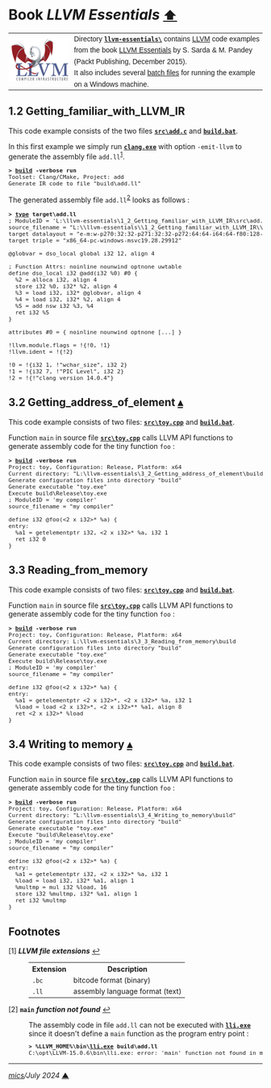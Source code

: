 # <span id="top">Book <i>LLVM Essentials</i></span> <span style="font-size:90%;">[⬆](../README.md#top)</span>

<table style="font-family:Helvetica,Arial;font-size:14px;line-height:1.6;">
  <tr>
  <td style="border:0;padding:0 10px 0 0;min-width:120px;">
    <a href="https://llvm.org/" rel="external"><img src="../docs/images/llvm.png" width="120" alt="LLVM project"/></a>
  </td>
  <td style="border:0;padding:0;vertical-align:text-top;">
    Directory <a href="."><strong><code>llvm-essentials\</code></strong></a> contains <a href="https://llvm.org/img/LLVM-Logo-Derivative-1.png" rel="external" alt="LLVM">LLVM</a> code examples from the book <a href="https://www.packtpub.com/application-development/llvm-essentials" rel="external">LLVM Essentials</a> by S. Sarda &amp; M. Pandey (Packt Publishing, December 2015).<br/>
  It also includes several <a href="https://en.wikibooks.org/wiki/Windows_Batch_Scripting" rel="external">batch files</a> for running the example on a Windows machine.
  </td>
  </tr>
</table>

## <span id="1_2">1.2 Getting_familiar_with_LLVM_IR</span>

This code example consists of the two files [**`src\add.c`**](./1_2_Getting_familiar_with_LLVM_IR/src/add.c) and [**`build.bat`**](./1_2_Getting_familiar_with_LLVM_IR/build.bat).

In this first example we simply run [**`clang.exe`**][clang_cli] with option `-emit-llvm` to generate the assembly file `add.ll`<sup id="anchor_01">[1](#footnote_01)</sup>.

<pre style="font-size:80%;">
<b>&gt; <a href="./1_2_Getting_familiar_with_LLVM_IR/build.bat">build</a> -verbose run</b>
Toolset: Clang/CMake, Project: add
Generate IR code to file "build\add.ll"
</pre>

The generated assembly file `add.ll`<sup id="anchor_02">[2](#footnote_02)</sup> looks as follows :

<pre style="font-size:80%;">
<b>&gt; <a href="https://docs.microsoft.com/en-us/windows-server/administration/windows-commands/type">type</a> target\add.ll</b>
; ModuleID = 'L:\llvm-essentials\1_2_Getting_familiar_with_LLVM_IR\src\add.c'
source_filename = "L:\\llvm-essentials\\1_2_Getting_familiar_with_LLVM_IR\\src\\add.c"
target datalayout = "e-m:w-p270:32:32-p271:32:32-p272:64:64-i64:64-f80:128-n8:16:32:64-S128"
target triple = "x86_64-pc-windows-msvc19.28.29912"

@globvar = dso_local global i32 12, align 4

; Function Attrs: noinline nounwind optnone uwtable
define dso_local i32 @add(i32 %0) #0 {
  %2 = alloca i32, align 4
  store i32 %0, i32* %2, align 4
  %3 = load i32, i32* @globvar, align 4
  %4 = load i32, i32* %2, align 4
  %5 = add nsw i32 %3, %4
  ret i32 %5
}

attributes #0 = { noinline nounwind optnone [...] }

!llvm.module.flags = !{!0, !1}
!llvm.ident = !{!2}

!0 = !{i32 1, !"wchar_size", i32 2}
!1 = !{i32 7, !"PIC Level", i32 2}
!2 = !{!"clang version 14.0.4"}
</pre>

## <span id="3_2">3.2 Getting_address_of_element</span> [**&#x25B4;**](#top)

This code example consists of two files: [**`src\toy.cpp`**](./3_2_Getting_address_of_element/src/toy.cpp) and [**`build.bat`**](./3_2_Getting_address_of_element/build.bat).

Function `main` in source file [**`src\toy.cpp`**](./3_2_Getting_address_of_element/src/toy.cpp) calls LLVM API functions to generate assembly code for the tiny function `foo` :

<pre style="font-size:80%;">
<b>&gt; <a href="./3_2_Getting_address_of_element/build.bat">build</a> -verbose run</b>
Project: toy, Configuration: Release, Platform: x64
Current directory: "L:\llvm-essentials\3_2_Getting_address_of_element\build"
Generate configuration files into directory "build"
Generate executable "toy.exe"
Execute build\Release\toy.exe
; ModuleID = 'my compiler'
source_filename = "my compiler"

define i32 @foo(<2 x i32>* %a) {
entry:
  %a1 = getelementptr i32, <2 x i32>* %a, i32 1
  ret i32 0
}
</pre>

## <span id="3_3">3.3 Reading_from_memory</span>

This code example consists of two files: [**`src\toy.cpp`**](./3_3_Reading_from_memory/src/toy.cpp) and [**`build.bat`**](./3_3_Reading_from_memory/build.bat).

Function `main` in source file [**`src\toy.cpp`**](./3_3_Reading_from_memory/src/toy.cpp) calls LLVM API functions to generate assembly code for the tiny function `foo` :

<pre style="font-size:80%;">
<b>&gt; <a href="./3_3_Reading_from_memory/build.bat">build</a> -verbose run</b>
Project: toy, Configuration: Release, Platform: x64
Current directory: L:\llvm-essentials\3_3_Reading_from_memory\build
Generate configuration files into directory "build"
Generate executable "toy.exe"
Execute build\Release\toy.exe
; ModuleID = 'my compiler'
source_filename = "my compiler"

define i32 @foo(<2 x i32>* %a) {
entry:
  %a1 = getelementptr <2 x i32>*, <2 x i32>* %a, i32 1
  %load = load <2 x i32>*, <2 x i32>** %a1, align 8
  ret <2 x i32>* %load
}
</pre>

## <span id="3_4">3.4 Writing to memory</span> [**&#x25B4;**](#top)

This code example consists of two files: [**`src\toy.cpp`**](./3_4_Writing_to_memory/src/toy.cpp) and [**`build.bat`**](./3_4_Writing_to_memory/build.bat).

Function `main` in source file [**`src\toy.cpp`**](./3_4_Writing_to_memory/src/toy.cpp) calls LLVM API functions to generate assembly code for the tiny function `foo` :

<pre style="font-size:80%;">
<b>&gt; <a href="./3_4_Writing_to_memory/build.bat">build</a> -verbose run</b>
Project: toy, Configuration: Release, Platform: x64
Current directory: "L:\llvm-essentials\3_4_Writing_to_memory\build"
Generate configuration files into directory "build"
Generate executable "toy.exe"
Execute "build\Release\toy.exe"
; ModuleID = 'my compiler'
source_filename = "my compiler"

define i32 @foo(<2 x i32>* %a) {
entry:
  %a1 = getelementptr i32, <2 x i32>* %a, i32 1
  %load = load i32, i32* %a1, align 1
  %multmp = mul i32 %load, 16
  store i32 %multmp, i32* %a1, align 1
  ret i32 %multmp
}
</pre>

## <span id="footnotes">Footnotes</span>

<span id="footnote_01">[1]</span> ***LLVM file extensions*** [↩](#anchor_01)

<dl><dd>
<table>
<tr><th>Extension</th><th>Description</th></tr>
<tr><td><code>.bc</code></td><td>bitcode format (binary)</td></tr>
<tr><td><code>.ll</code></td><td>assembly language format (text)</td></tr>
</table>
</dd></dl>

<span id="footnote_02">[2]</span> **`main`** ***function not found*** [↩](#anchor_02)

<dl><dd>
The assembly code in file <code>add.ll</code> can not be executed with <a href="https://llvm.org/docs/CommandGuide/lli.html"><code><b>lli.exe</b></code></a> since it doesn't define a <code>main</code> function as the program entry point : 
</dd>
<dd>
<pre style="font-size:80%;">
<b>&gt; %LLVM_HOME%\bin\<a href="https://llvm.org/docs/CommandGuide/lli.html">lli.exe</a> build\add.ll</b>
C:\opt\LLVM-15.0.6\bin\lli.exe: error: 'main' function not found in module.
</pre>
</dd></dl>

***

*[mics](https://lampwww.epfl.ch/~michelou/)/July 2024* [**&#9650;**](#top)
<span id="bottom">&nbsp;</span>

<!-- hyperrefs -->

[clang_cli]: https://clang.llvm.org/docs/UsersManual.html#id13
